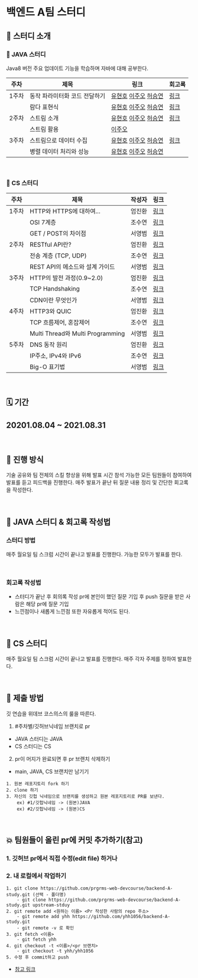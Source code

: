 # 백엔드 A팀 스터디



## 📔 스터디 소개



### 📌 JAVA 스터디

Java8 버전 주요 업데이트 기능을 학습하며 자바에 대해 공부한다.


| 주차  | 제목                          | 링크                                                         | 회고록                                                       |
| ----- | ----------------------------- | ------------------------------------------------------------ | ------------------------------------------------------------ |
| 1주차 | 동작 파라미터화 코드 전달하기 | [유현호](https://www.notion.so/aeno/0ab365ce7f0248b49de7b0eb7882430a) [이주오](https://velog.io/@ljo_0920/%EB%8F%99%EC%9E%91-%ED%8C%8C%EB%9D%BC%EB%AF%B8%ED%84%B0%ED%99%94) [허승연](https://velog.io/@heoseungyeon/%EB%8F%99%EC%9E%91-%ED%8C%8C%EB%9D%BC%EB%AF%B8%ED%84%B0%ED%99%94-%EC%BD%94%EB%93%9C-%EC%A0%84%EB%8B%AC%ED%95%98%EA%B8%B0) | [링크](JAVA/week-1/meeting-log-1.md)                         |
|       | 람다 표현식                   | [유현호](https://www.notion.so/aeno/f8291bec1d564b35be976bac4cbd3efc) [이주오](https://velog.io/@ljo_0920/%EB%9E%8C%EB%8B%A4-%ED%91%9C%ED%98%84%EC%8B%9D) [허승연](https://velog.io/@heoseungyeon/%EB%9E%8C%EB%8B%A4-%ED%91%9C%ED%98%84%EC%8B%9D) | [링크](JAVA/week-1/meeting-log-2.md)                         |
| 2주차 | 스트림 소개                   | [유현호](https://www.notion.so/aeno/46ac570790014b949b99158bc031280c) [이주오](https://velog.io/@ljo_0920/%EC%8A%A4%ED%8A%B8%EB%A6%BC-%EC%86%8C%EA%B0%9C) [허승연](https://velog.io/@heoseungyeon/%EC%8A%A4%ED%8A%B8%EB%A6%BCStreams-%EC%86%8C%EA%B0%9C-%ED%99%9C%EC%9A%A9) | [링크](https://github.com/prgrms-web-devcourse/backend-A-study/blob/main/week-2/review.md) |
|       | 스트림 활용                   | [이주오](https://velog.io/@ljo_0920/%EB%AA%A8%EB%8D%98-%EC%9E%90%EB%B0%94-%EC%9D%B8-%EC%95%A1%EC%85%98-%EC%8A%A4%ED%8A%B8%EB%A6%BC-%ED%99%9C%EC%9A%A9) |                                                              |
| 3주차 | 스트림으로 데이터 수집        | [유현호](https://aeno.notion.site/9061704142cb44e48b267aa10c093e99) [이주오](https://velog.io/@ljo_0920/%EB%AA%A8%EB%8D%98-%EC%9D%B8-%EC%9E%90%EB%B0%94-%EC%95%A1%EC%85%98-%EC%8A%A4%ED%8A%B8%EB%A6%BC%EC%9C%BC%EB%A1%9C-%EB%8D%B0%EC%9D%B4%ED%84%B0-%EC%88%98%EC%A7%91) [허승연](https://velog.io/@heoseungyeon/%EC%8A%A4%ED%8A%B8%EB%A6%BC%EC%9C%BC%EB%A1%9C-%EB%8D%B0%EC%9D%B4%ED%84%B0-%EC%88%98%EC%A7%91) | [링크](https://github.com/prgrms-web-devcourse/backend-A-study/blob/main/week-3/review.md) |
|       | 병렬 데이터 처리와 성능       | [유현호](https://aeno.notion.site/bf431140e0fc4535a6d3bd0d06997627) [이주오](https://velog.io/@ljo_0920/%EB%AA%A8%EB%8D%98-%EC%9D%B8-%EC%9E%90%EB%B0%94-%EC%95%A1%EC%85%98-%EB%B3%91%EB%A0%AC-%EB%8D%B0%EC%9D%B4%ED%84%B0-%EC%B2%98%EB%A6%AC%EC%99%80-%EC%84%B1%EB%8A%A5) [허승연](https://velog.io/@heoseungyeon/%EB%B3%91%EB%A0%AC-%EB%8D%B0%EC%9D%B4%ED%84%B0-%EC%B2%98%EB%A6%AC%EC%99%80-%EC%84%B1%EB%8A%A5) |                                                              |

</br>

### 📌 CS 스터디

| 주차  | 제목                             | 작성자 | 링크                                                         |
| ----- | -------------------------------- | ------ | ------------------------------------------------------------ |
| 1주차 | HTTP와 HTTPS에 대하여...         | 엄진환 | [링크](https://velog.io/@ddkk94/HTTP%EC%99%80-HTTPS%EC%97%90-%EB%8C%80%ED%95%98%EC%97%AC) |
|       | OSI 7계층                        | 조수연 | [링크](https://velog.io/@soo5717/OSI-7-Layer)                |
|       | GET / POST의 차이점              | 서영범 | [링크](https://velog.io/@youngblue/3GET%EA%B3%BC-POST%EC%9D%98-%EC%B0%A8%EC%9D%B4) |
| 2주차 | RESTful API란?                   | 엄진환 | [링크](https://velog.io/@ddkk94/RESTful-API%EB%9E%80)        |
|       | 전송 계층 (TCP, UDP)             | 조수연 | [링크](https://velog.io/@soo5717/Transport-Layer)            |
|       | REST API의 메소드와 설계 가이드  | 서영범 | [링크](https://velog.io/@youngblue/REST-API%EC%9D%98-%EB%A9%94%EC%86%8C%EB%93%9C%EB%93%A4%EC%9D%84-%EC%95%8C%EC%95%84%EB%B3%B4%EC%9E%90) |
| 3주차 | HTTP의 발전 과정(0.9~2.0)        | 엄진환 | [링크](https://velog.io/@ddkk94/HTTP%EC%9D%98-%EB%B0%9C%EC%A0%84-%EA%B3%BC%EC%A0%950.92.0) |
|       | TCP Handshaking                  | 조수연 | [링크](https://velog.io/@soo5717/TCP-Handshaking)            |
|       | CDN이란 무엇인가                 | 서영범 | [링크](https://velog.io/@youngblue/CDN%EC%9D%B4%EB%9E%80-%EB%AC%B4%EC%97%87%EC%9D%B8%EA%B0%80) |
| 4주차 | HTTP3와 QUIC                     | 엄진환 | [링크](https://velog.io/@ddkk94/HTTP3-QUIC)                  |
|       | TCP 흐름제어, 혼잡제어           | 조수연 | [링크](https://velog.io/@soo5717/Network-TCP-control)        |
|       | Multi Thread와 Multi Programming | 서영범 | [링크](https://velog.io/@youngblue/Multi-Thread-and-Multi-Programming) |
| 5주차 | DNS 동작 원리                    | 엄진환 | [링크](https://velog.io/@ddkk94/DNS-operation)               |
|       | IP주소, IPv4와 IPv6              | 조수연 | [링크](https://velog.io/@soo5717/Network-IP-IPv4-IPv6)       |
|       | Big-O 표기법                     | 서영범 | [링크](https://velog.io/@youngblue/Big-O-notation)           |

</br>

## 🗓 기간

20201.08.04 ~ 2021.08.31
---

</br>

## 🧩 진행 방식

기술 공유와 팀 전체의 스킬 향상을 위해 발표 시간 참석 가능한 모든 팀원들이 참여하여 발표를 듣고 피드백을 진행한다.
매주 발표가 끝난 뒤 질문 내용 정리 및 간단한 회고록을 작성한다.

</br>

## 📌 JAVA 스터디 & 회고록 작성법

### 스터디 방법

매주 월요일 팀 스크럼 시간이 끝나고 발표를 진행한다. 가능한 모두가 발표를 한다.

</br>

### 회고록 작성법

- 스터디가 끝난 후 회의록 작성 pr에 본인이 했던 질문 기입 후 push
  질문을 받은 사람은 해당 pr에 질문 기입
- 느낀점이나 새롭게 느낀점 또한 자유롭게 적어도 된다.


</br>

## 📌 CS 스터디

매주 월요일 팀 스크럼 시간이 끝나고 발표를 진행한다. 매주 각자 주제를 정하여 발표한다.


</br>

## 📜 제출 방법

깃 연습을 위데브 코스의스의 룰을 따른다.

1. #주차별/깃허브닉네임 브랜치로 pr

- JAVA 스터디는 JAVA
- CS 스터디는 CS

2. pr이 머지가 완료되면 후 pr 브랜치 삭제하기

- main, JAVA, CS 브랜치만 남기기

```
1. 원본 레포지토리 fork 하기
2. clone 하기
3. 자신의 깃헙 닉네임으로 브랜치를 생성하고 원본 레포지토리로 PR를 보낸다.
    ex) #1/깃헙닉네임 -> (원본)JAVA
    ex) #2/깃헙닉네임 -> (원본)CS

```

</br>

## 💥 팀원들이 올린 pr에 커밋 추가하기(참고)

### 1. 깃허브 pr에서 직접 수정(edit file) 하거나

### 2. 내 로컬에서 작업하기

```
1. git clone https://github.com/prgrms-web-devcourse/backend-A-study.git (선택 - 폴더명)
    - git clone https://github.com/prgrms-web-devcourse/backend-A-study.git upstream-stduy
2. git remote add <원하는 이름> <Pr 작성한 사람의 repo 주소>
    - git remote add yhh https://github.com/yhh1056/backend-A-study.git
    - git remote -v 로 확인
3. git fetch <이름>
    - git fetch yhh
4. git checkout -t <이름>/<pr 브랜치>
    - git checkout -t yhh/yhh1056
5. 수정 후 commit하고 push
```

- [참고 링크](https://tighten.co/blog/adding-commits-to-a-pull-request/)
